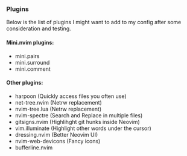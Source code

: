 ### Plugins

Below is the list of plugins I might want to add 
to my config after some consideration and testing.

#### Mini.nvim plugins:

- mini.pairs
- mini.surround
- mini.comment

#### Other plugins:

- harpoon (Quickly access files you often use)
- net-tree.nvim (Netrw replacement)
- nvim-tree.lua (Netrw replacement)
- nvim-spectre (Search and Replace in multiple files) 
- gitsigns.nvim (Highlihght git hunks inside Neovim)
- vim.illuminate (Highlight other words under the cursor)
- dressing.nvim (Better Neovim UI)
- nvim-web-devicons (Fancy icons)
- bufferline.nvim

